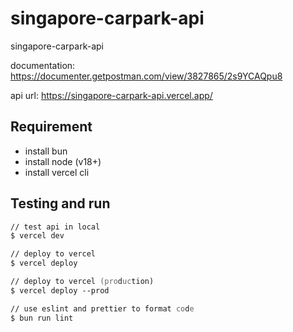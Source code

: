 # singapore-carpark-api

singapore-carpark-api

documentation: <https://documenter.getpostman.com/view/3827865/2s9YCAQpu8>

api url: <https://singapore-carpark-api.vercel.app/>

## Requirement

- install bun
- install node (v18+)
- install vercel cli

## Testing and run

```zsh
// test api in local
$ vercel dev

// deploy to vercel
$ vercel deploy

// deploy to vercel (production)
$ vercel deploy --prod

// use eslint and prettier to format code
$ bun run lint
```

